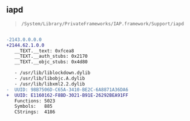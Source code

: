 ## iapd

> `/System/Library/PrivateFrameworks/IAP.framework/Support/iapd`

```diff

-2143.0.0.0.0
+2144.62.1.0.0
   __TEXT.__text: 0xfcea8
   __TEXT.__auth_stubs: 0x2170
   __TEXT.__objc_stubs: 0x4d80

   - /usr/lib/liblockdown.dylib
   - /usr/lib/libobjc.A.dylib
   - /usr/lib/libxml2.2.dylib
-  UUID: 98B7506D-C65A-3410-BE2C-6A8871A36DA6
+  UUID: E1160162-F8BD-3021-B91E-26292BEA91FF
   Functions: 5023
   Symbols:   885
   CStrings:  4186

```

